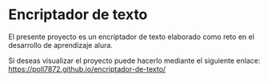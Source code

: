 # Encriptador de texto
El presente proyecto es un encriptador de texto elaborado como reto en el desarrollo de aprendizaje alura.

Si deseas visualizar el proyecto puede hacerlo mediante el siguiente enlace:
https://poll7872.github.io/encriptador-de-texto/
